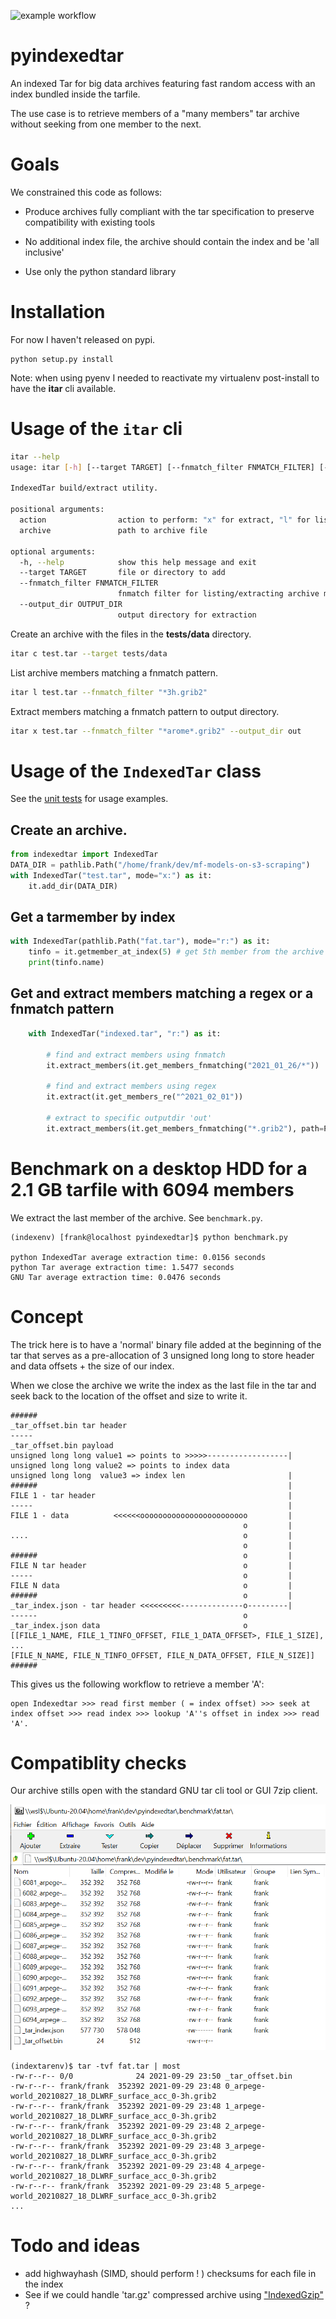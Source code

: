 ![example workflow](https://github.com/colon3ltocard/pyindexedtar/actions/workflows/build.yml/badge.svg)
# pyindexedtar

An indexed Tar for big data archives featuring fast random access with an index bundled inside the tarfile.

The use case is to retrieve members of a "many members" tar archive without seeking
from one member to the next.

# Goals

We constrained this code as follows:

* Produce archives fully compliant with the tar specification to
preserve compatibility with existing tools

* No additional index file, the archive should contain the index and be 'all inclusive'

* Use only the python standard library

# Installation

For now I haven't released on pypi.

```
python setup.py install
```

Note: when using pyenv I needed to reactivate my virtualenv post-install to have the **itar** cli available.

# Usage of the `itar` cli

```bash
itar --help
usage: itar [-h] [--target TARGET] [--fnmatch_filter FNMATCH_FILTER] [--output_dir OUTPUT_DIR] action archive

IndexedTar build/extract utility.

positional arguments:
  action                action to perform: "x" for extract, "l" for listing, "c" for create, "a" for append
  archive               path to archive file

optional arguments:
  -h, --help            show this help message and exit
  --target TARGET       file or directory to add
  --fnmatch_filter FNMATCH_FILTER
                        fnmatch filter for listing/extracting archive members
  --output_dir OUTPUT_DIR
                        output directory for extraction
```

Create an archive  with the files in the **tests/data** directory.

```bash
itar c test.tar --target tests/data
```

List archive members matching a fnmatch pattern.

```bash
itar l test.tar --fnmatch_filter "*3h.grib2"
```

Extract members matching a fnmatch pattern to output directory.

```bash
itar x test.tar --fnmatch_filter "*arome*.grib2" --output_dir out
```

# Usage of the `IndexedTar` class

See the [unit tests](https://github.com/colon3ltocard/pyindexedtar/blob/master/tests/test_indexedtar.py) for usage examples.

## Create an archive.

```python
from indexedtar import IndexedTar
DATA_DIR = pathlib.Path("/home/frank/dev/mf-models-on-s3-scraping")
with IndexedTar("test.tar", mode="x:") as it:
    it.add_dir(DATA_DIR)
```
## Get a tarmember by index

```python
with IndexedTar(pathlib.Path("fat.tar"), mode="r:") as it:
    tinfo = it.getmember_at_index(5) # get 5th member from the archive
    print(tinfo.name)
```

## Get and extract members matching a regex or a fnmatch pattern

```python
    with IndexedTar("indexed.tar", "r:") as it:

        # find and extract members using fnmatch
        it.extract_members(it.get_members_fnmatching("2021_01_26/*"))

        # find and extract members using regex
        it.extract(it.get_members_re("^2021_02_01"))

        # extract to specific outputdir 'out'
        it.extract_members(it.get_members_fnmatching("*.grib2"), path=Path("out"))
```

# Benchmark on a desktop HDD for a 2.1 GB tarfile with 6094 members

We extract the last member of the archive. See `benchmark.py`.

```
(indexenv) [frank@localhost pyindexedtar]$ python benchmark.py 

python IndexedTar average extraction time: 0.0156 seconds
python Tar average extraction time: 1.5477 seconds
GNU Tar average extraction time: 0.0476 seconds

```

# Concept

The trick here is to have a 'normal' binary file
added at the beginning of the tar that serves as a
pre-allocation of 3 unsigned long long to
store header and data offsets + the size of our index.

When we close the archive we write the index
as the last file in the tar and seek back to the
location of the offset and size to write it.

```
######
_tar_offset.bin tar header
-----
_tar_offset.bin payload
unsigned long long value1 => points to >>>>>------------------|
unsigned long long value2 => points to index data
unsigned long long  value3 => index len                       |
######                                                        |
FILE 1 - tar header                                           |
-----                                                         |
FILE 1 - data          <<<<<<oooooooooooooooooooooooo         |
                                                    o         |
....                                                o         |
                                                    o         |
######                                              o         |
FILE N tar header                                   o         |
-----                                               o         |
FILE N data                                         o         |
######                                              o         |
_tar_index.json - tar header <<<<<<<<<--------------o---------|
------                                              o
_tar_index.json data                                o
[[FILE_1_NAME, FILE_1_TINFO_OFFSET, FILE_1_DATA_OFFSET>, FILE_1_SIZE],
...
[FILE_N_NAME, FILE_N_TINFO_OFFSET, FILE_N_DATA_OFFSET, FILE_N_SIZE]]
######
```

This gives us the following workflow to retrieve a member 'A':
```
open Indexedtar >>> read first member ( = index offset) >>> seek at index offset >>> read index >>> lookup 'A''s offset in index >>> read 'A'.
```

# Compatiblity checks

Our archive stills open with the standard GNU tar cli tool or GUI 7zip client.

![Archive in Ubuntu file explorer](docs/imgs/archive_in_file_explorer.png)

```
(indextarenv)$ tar -tvf fat.tar | most
-rw-r--r-- 0/0              24 2021-09-29 23:50 _tar_offset.bin
-rw-r--r-- frank/frank  352392 2021-09-29 23:48 0_arpege-world_20210827_18_DLWRF_surface_acc_0-3h.grib2
-rw-r--r-- frank/frank  352392 2021-09-29 23:48 1_arpege-world_20210827_18_DLWRF_surface_acc_0-3h.grib2
-rw-r--r-- frank/frank  352392 2021-09-29 23:48 2_arpege-world_20210827_18_DLWRF_surface_acc_0-3h.grib2
-rw-r--r-- frank/frank  352392 2021-09-29 23:48 3_arpege-world_20210827_18_DLWRF_surface_acc_0-3h.grib2
-rw-r--r-- frank/frank  352392 2021-09-29 23:48 4_arpege-world_20210827_18_DLWRF_surface_acc_0-3h.grib2
-rw-r--r-- frank/frank  352392 2021-09-29 23:48 5_arpege-world_20210827_18_DLWRF_surface_acc_0-3h.grib2
...
```

# Todo and ideas

* add highwayhash (SIMD, should perform ! ) checksums for each file in the index
* See if we could handle 'tar.gz' compressed archive using ["IndexedGzip"]("https://github.com/pauldmccarthy/indexed_gzip") ?